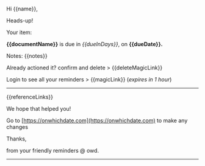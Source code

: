 Hi {{name}},

Heads-up!

Your item:

**{{documentName}}** is due in _{{dueInDays}}_, on **{{dueDate}}.**

Notes: {{notes}}

Already actioned it? confirm and delete > {{deleteMagicLink}}

Login to see all your reminders > {{magicLink}} (_expires in 1 hour_)

---

{{referenceLinks}}

We hope that helped you!

Go to [https://onwhichdate.com](https://onwhichdate.com) to make any changes

Thanks,

from your friendly reminders @ owd.

---
